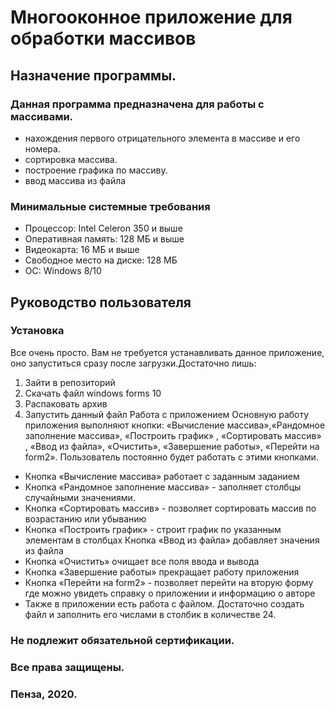 # Многооконное приложение для обработки массивов
## Назначение программы.
### Данная программа предназначена для работы с массивами.

* нахождения первого отрицательного элемента в массиве и его номера.
* сортировка массива.
* построение графика по массиву.
* ввод массива из файла
### Минимальные системные требования
* Процессор: Intel Celeron 350 и выше
* Оперативная память: 128 МБ и выше
* Видеокарта: 16 МБ и выше
* Свободное место на диске: 128 МБ
* ОС: Windows 8/10
## Руководство пользователя
### Установка
Все очень просто. Вам не требуется устанавливать данное приложение, оно запуститься сразу после загрузки.Достаточно лишь:

1. Зайти в репозиторий
2. Скачать файл windows forms 10
3. Распаковать архив
4. Запустить данный файл
Работа с приложением
Основную работу приложения выполняют кнопки: «Вычисление массива»,«Рандомное заполнение массива», «Построить график» , «Сортировать массив» , «Ввод из файла», «Очистить», «Завершение работы», «Перейти на form2». Пользователь постоянно будет работать с этими кнопками.

* Кнопка «Вычисление массива» работает с заданным заданием
* Кнопка «Рандомное заполнение массива» - заполняет столбцы случайными значениями.
* Кнопка «Сортировать массив» - позволяет сортировать массив по возрастанию или убыванию
* Кнопка «Построить график» - строит график по указанным элементам в столбцах Кнопка «Ввод из файла» добавляет значения из файла
* Кнопка «Очистить» очищает все поля ввода и вывода
* Кнопка «Завершение работы» прекращает работу приложения
* Кнопка «Перейти на form2» - позволяет перейти на вторую форму где можно увидеть справку о приложении и информацию о авторе
* Также в приложении есть работа с файлом. Достаточно создать файл и заполнить его числами в столбик в количестве 24.
### Не подлежит обязательной сертификации.
### Все права защищены.
### Пенза, 2020.
